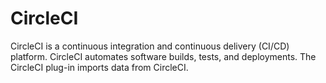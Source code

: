
# CircleCI

CircleCI is a continuous integration and continuous delivery (CI/CD) platform. CircleCI automates software builds, tests, and deployments. The CircleCI plug-in imports data from CircleCI.
